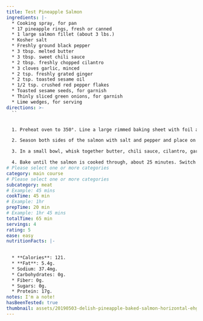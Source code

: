 ```yaml
---
title: Test Pineapple Salmon
ingredients: |-
  * Cooking spray, for pan
  * 17 pineapple rings, fresh or canned
  * 1 large salmon fillet (about 3 lbs.)
  * Kosher salt
  * Freshly ground black pepper
  * 3 tbsp. melted butter
  * 3 tbsp. sweet chili sauce
  * 2 tbsp. freshly chopped cilantro
  * 3 cloves garlic, minced
  * 2 tsp. freshly grated ginger
  * 2 tsp. toasted sesame oil
  * 1/2 tsp. crushed red pepper flakes
  * Toasted sesame seeds, for garnish
  * Thinly sliced green onions, for garnish
  * Lime wedges, for serving
directions: >-
  ``


  1. Preheat oven to 350°. Line a large rimmed baking sheet with foil and grease with cooking spray. In the center of the foil, lay pineapple slices in an even layer.

  2. Season both sides of the salmon with salt and pepper and place on top of pineapple slices.

  3. In a small bowl, whisk together butter, chili sauce, cilantro, garlic, ginger, sesame oil, and red pepper flakes. Brush all over salmon fillet.

  4. Bake until the salmon is cooked through, about 25 minutes. Switch the oven to broil, and broil for 2 minutes, or until fish is slightly golden. Garnish with sesame seeds and green onions and serve with lime wedges.
# Please select one or more categories
category: main course
# Please select one or more categories
subcategory: meat
# Example: 45 mins
cookTime: 45 min
# Example: 1hr
prepTime: 20 min
# Example: 1hr 45 mins
totalTime: 65 min
servings: 4
rating: 5
ease: easy
nutritionFacts: |-
  

  * **Calories**: 121.
  * **Fat**: 5.4g.
  * Sodium: 37.4mg.
  * Carbohydrates: 0g.
  * Fiber: 0g.
  * Sugars: 0g.
  * Protein: 17g.
notes: I'm a note!
hasBeenTested: true
thumbnail: assets/20190503-delish-pineapple-baked-salmon-horizontal-ehg-450-1557771120.jpg
---
```

